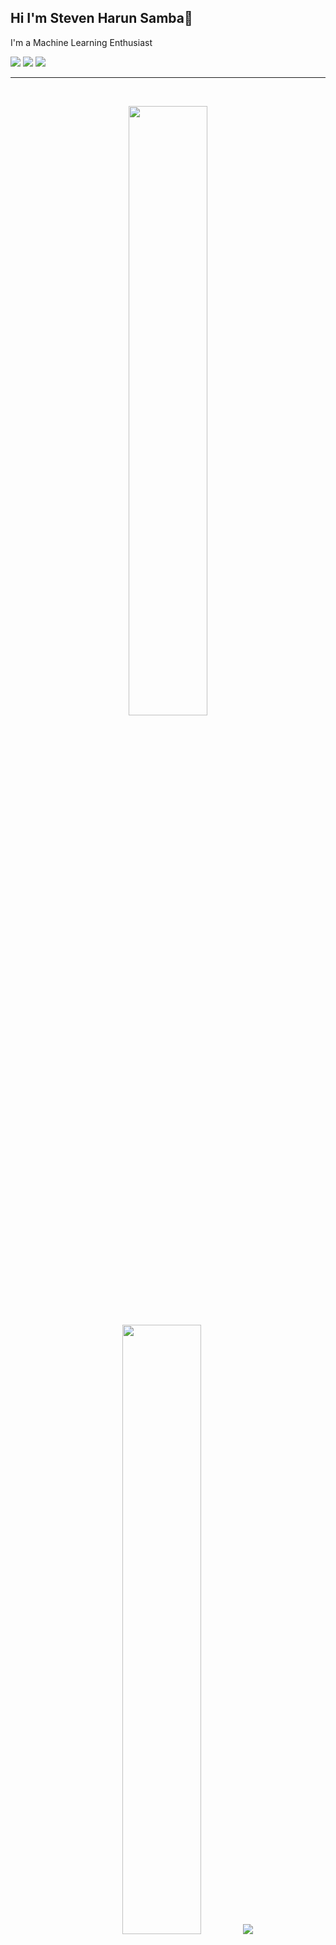 ## Hi I'm Steven Harun Samba👋
<p>I'm a Machine Learning Enthusiast</p>

  <div align="left">
    <img src="https://skillicons.dev/icons?i=python,php" />
    <img src="https://skillicons.dev/icons?i=,css,html,tailwind" />
    <img src="https://skillicons.dev/icons?i=,,laravel,flask,selenium" />
</div>

</p>


<hr></hr>

<br>


<p align="center">
  <img height="50%" width="auto" src ="https://github-readme-stats.vercel.app/api?username=stevenharun&show_icons=true&count_private=true&theme=tokyonight&hide_border=true&hide=issues,contribs&bg_color=00000000">
  <img height="50%" width="auto" src ="https://github-readme-stats.vercel.app/api/top-langs/?username=stevenharun&layout=compact&hide_border=true&theme=tokyonight&bg_color=00000000">
  <img src ="https://github-readme-streak-stats.herokuapp.com?user=stevenharun&theme=tokyonight&hide_border=true&background=FFFFFF00">
</p>

<br>
